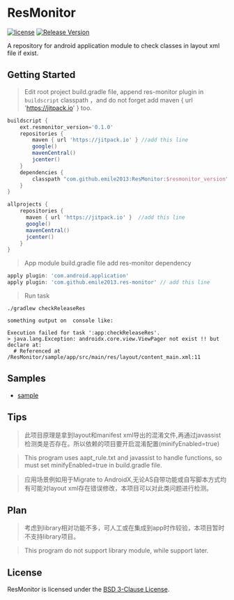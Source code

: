 # ResMonitor
[![license](http://img.shields.io/badge/license-BSD3-brightgreen.svg?style=flat)](https://github.com/emile2013/ResMonitor/tree/master/LICENSE)
[![Release Version](https://jitpack.io/v/emile2013/ResMonitor.svg)](https://jitpack.io/#emile2013/ResMonitor)

A repository for android application  module to check classes in layout xml file if exist.

## Getting Started 

> Edit root project build.gradle file, append res-monitor plugin in  `buildscript`  classpath ，and do not forget add maven { url 'https://jitpack.io' } too.

```groovy
buildscript {
    ext.resmonitor_version='0.1.0'
    repositories {
        maven { url 'https://jitpack.io' } //add this line
        google()
        mavenCentral()
        jcenter()
    }
    dependencies {
        classpath "com.github.emile2013:ResMonitor:$resmonitor_version" //add this line
    }
}

allprojects {
    repositories {
      maven { url 'https://jitpack.io' }  //add this line
      google()
      mavenCentral()
      jcenter()
    }
}
```

>  App module build.gradle file  add res-monitor dependency

```groovy
apply plugin: 'com.android.application'
apply plugin: 'com.github.emile2013.res-monitor' // add this line
```

> Run task

```
./gradlew checkReleaseRes

something output on  console like:

Execution failed for task ':app:checkReleaseRes'.
> java.lang.Exception: androidx.core.view.ViewPager not exist !! but declare at:
  # Referenced at /ResMonitor/sample/app/src/main/res/layout/content_main.xml:11

```



## Samples 
- [sample](https://github.com/emile2013/ResMonitor/tree/master/sample)


## Tips
 
> 此项目原理是拿到layout和manifest xml导出的混淆文件,再通过javassist检测类是否存在。所以依赖的项目要开启混淆配置(minifyEnabled=true)

> This program uses aapt_rule.txt and javassist to handle functions, so must set minifyEnabled=true in build.gradle file.

> 应用场景例如用于Migrate to AndroidX,无论AS自带功能或自写脚本方式均有可能对layout xml存在错误修改，本项目可以对此类问题进行检测。

## Plan
 
> 考虑到library相对功能不多，可人工或在集成到app时作较验，本项目暂时不支持library项目。

> This program do not support library module, while support later.



## License

ResMonitor is licensed under the [BSD 3-Clause License](./LICENSE).
